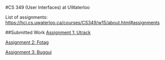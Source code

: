 #CS 349 (User Interfaces) at UWaterloo

List of assignments: https://hci.cs.uwaterloo.ca/courses/CS349/w15/about.html#assignments

##Submitted Work
[Assignment 1: Utrack](https://rawgit.com/xeniatay/cs349/master/a1/utrack.html)

[Assignment 2: Fotag](https://rawgit.com/xeniatay/cs349/master/a2/fotag.html)

[Assignment 3: Buggui](https://rawgit.com/xeniatay/cs349/master/a3/buggui.html)
